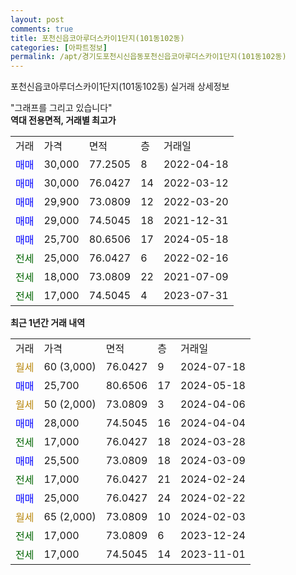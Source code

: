```yaml
---
layout: post
comments: true
title: 포천신읍코아루더스카이1단지(101동102동)
categories: [아파트정보]
permalink: /apt/경기도포천시신읍동포천신읍코아루더스카이1단지(101동102동)
---
```


포천신읍코아루더스카이1단지(101동102동) 실거래 상세정보

<script type="text/javascript">
  google.charts.load('current', {'packages':['line', 'corechart']});
  google.charts.setOnLoadCallback(drawChart);

  function drawChart() {
    var data = new google.visualization.DataTable();
    data.addColumn('date', '거래일');
    data.addColumn('number', "매매");
    data.addColumn('number', "전세");
    data.addColumn('number', "전매");

    data.addRows([[new Date(Date.parse("2024-07-18")), null, null, null], [new Date(Date.parse("2024-05-18")), 25700, null, null], [new Date(Date.parse("2024-04-06")), null, null, null], [new Date(Date.parse("2024-04-04")), 28000, null, null], [new Date(Date.parse("2024-03-28")), null, 17000, null], [new Date(Date.parse("2024-03-09")), 25500, null, null], [new Date(Date.parse("2024-02-24")), null, 17000, null], [new Date(Date.parse("2024-02-22")), 25000, null, null], [new Date(Date.parse("2024-02-03")), null, null, null], [new Date(Date.parse("2023-12-24")), null, 17000, null], [new Date(Date.parse("2023-11-01")), null, 17000, null]]);

    var options = {
      hAxis: {
        format: 'yyyy/MM/dd'
      },    
      lineWidth: 0,
      pointsVisible: true,    
      title: '최근 1년간 유형별 실거래가 분포',
      legend: { position: 'bottom' }
    };

    var formatter = new google.visualization.NumberFormat({pattern:'###,###'} );
    formatter.format(data, 1);
    formatter.format(data, 2);
    
    setTimeout(function() {
        var chart = new google.visualization.LineChart(document.getElementById('columnchart_material'));
        chart.draw(data, (options));
        document.getElementById('loading').style.display = 'none';
    }, 200);
  }
</script>


<div id="loading" style="z-index:20; display: block; margin-left: 0px">"그래프를 그리고 있습니다"</div>
<div id="columnchart_material" style="width: 95%; margin-left: 0px; display: block"></div>
<!-- contents start -->
<b>역대 전용면적, 거래별 최고가</b>
<table class="sortable">
    <tr>
      <td>거래</td>
      <td>가격</td>
      <td>면적</td>
      <td>층</td>
      <td>거래일</td>
    </tr>
        <tr>
          <td><a style="color: blue">매매</a></td>
          <td>30,000</td>
          <td>77.2505</td>
          <td>8</td>
          <td>2022-04-18</td>
        </tr>            <tr>
          <td><a style="color: blue">매매</a></td>
          <td>30,000</td>
          <td>76.0427</td>
          <td>14</td>
          <td>2022-03-12</td>
        </tr>            <tr>
          <td><a style="color: blue">매매</a></td>
          <td>29,900</td>
          <td>73.0809</td>
          <td>12</td>
          <td>2022-03-20</td>
        </tr>            <tr>
          <td><a style="color: blue">매매</a></td>
          <td>29,000</td>
          <td>74.5045</td>
          <td>18</td>
          <td>2021-12-31</td>
        </tr>            <tr>
          <td><a style="color: blue">매매</a></td>
          <td>25,700</td>
          <td>80.6506</td>
          <td>17</td>
          <td>2024-05-18</td>
        </tr>        
        <tr>
              <td><a style="color: darkgreen">전세</a></td>
              <td>25,000</td>
              <td>76.0427</td>
              <td>6</td>
              <td>2022-02-16</td>
            </tr>            <tr>
              <td><a style="color: darkgreen">전세</a></td>
              <td>18,000</td>
              <td>73.0809</td>
              <td>22</td>
              <td>2021-07-09</td>
            </tr>            <tr>
              <td><a style="color: darkgreen">전세</a></td>
              <td>17,000</td>
              <td>74.5045</td>
              <td>4</td>
              <td>2023-07-31</td>
            </tr>        
    
</table>

<b>최근 1년간 거래 내역</b>

<table class="sortable">
    <tr>
      <td>거래</td>
      <td>가격</td>
      <td>면적</td>
      <td>층</td>
      <td>거래일</td>
    </tr>
    <tr>
      <td><a style="color: darkgoldenrod">월세</a></td>
      <td>60 (3,000)</td>
      <td>76.0427</td>
      <td>9</td>
      <td>2024-07-18</td>
    </tr>          <tr>
      <td><a style="color: blue">매매</a></td>
      <td>25,700</td>
      <td>80.6506</td>
      <td>17</td>
      <td>2024-05-18</td>
    </tr>          <tr>
      <td><a style="color: darkgoldenrod">월세</a></td>
      <td>50 (2,000)</td>
      <td>73.0809</td>
      <td>3</td>
      <td>2024-04-06</td>
    </tr>          <tr>
      <td><a style="color: blue">매매</a></td>
      <td>28,000</td>
      <td>74.5045</td>
      <td>16</td>
      <td>2024-04-04</td>
    </tr>          <tr>
      <td><a style="color: darkgreen">전세</a></td>
      <td>17,000</td>
      <td>76.0427</td>
      <td>18</td>
      <td>2024-03-28</td>
    </tr>          <tr>
      <td><a style="color: blue">매매</a></td>
      <td>25,500</td>
      <td>73.0809</td>
      <td>18</td>
      <td>2024-03-09</td>
    </tr>          <tr>
      <td><a style="color: darkgreen">전세</a></td>
      <td>17,000</td>
      <td>76.0427</td>
      <td>21</td>
      <td>2024-02-24</td>
    </tr>          <tr>
      <td><a style="color: blue">매매</a></td>
      <td>25,000</td>
      <td>76.0427</td>
      <td>24</td>
      <td>2024-02-22</td>
    </tr>          <tr>
      <td><a style="color: darkgoldenrod">월세</a></td>
      <td>65 (2,000)</td>
      <td>73.0809</td>
      <td>10</td>
      <td>2024-02-03</td>
    </tr>          <tr>
      <td><a style="color: darkgreen">전세</a></td>
      <td>17,000</td>
      <td>73.0809</td>
      <td>6</td>
      <td>2023-12-24</td>
    </tr>          <tr>
      <td><a style="color: darkgreen">전세</a></td>
      <td>17,000</td>
      <td>74.5045</td>
      <td>14</td>
      <td>2023-11-01</td>
    </tr>      </table>
<!-- contents end -->    

